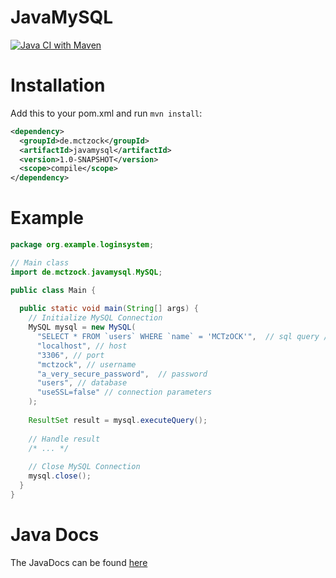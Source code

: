 # JavaMySQL

[![Java CI with Maven](https://github.com/MCTzOCK/JavaMySQL/actions/workflows/maven.yml/badge.svg)](https://github.com/MCTzOCK/JavaMySQL/actions/workflows/maven.yml)

# Installation

Add this to your pom.xml and run ``mvn install``:

```xml
<dependency>
  <groupId>de.mctzock</groupId>
  <artifactId>javamysql</artifactId>
  <version>1.0-SNAPSHOT</version>
  <scope>compile</scope>
</dependency>
```
# Example

```java
package org.example.loginsystem;

// Main class
import de.mctzock.javamysql.MySQL;

public class Main {
  
  public static void main(String[] args) {
    // Initialize MySQL Connection
    MySQL mysql = new MySQL(
      "SELECT * FROM `users` WHERE `name` = 'MCTzOCK'",  // sql query / statement
      "localhost", // host
      "3306", // port
      "mctzock", // username
      "a_very_secure_password",  // password
      "users", // database
      "useSSL=false" // connection parameters
    );
    
    ResultSet result = mysql.executeQuery();
    
    // Handle result
    /* ... */
    
    // Close MySQL Connection
    mysql.close();
  }
}

```

# Java Docs

The JavaDocs can be found [here](https://mctzock.github.io/JavaMySQL)
